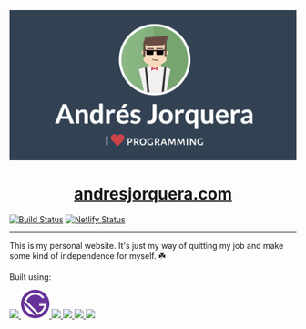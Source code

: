 ![alt text](./src/images/openGraphImg.png)
<h1 align="center"> <a href="https://andresjorquera.com">andresjorquera.com</a> </h1>

[![Build Status](https://travis-ci.org/ajorquera/andresjorquera.com.svg?branch=master)](https://travis-ci.org/ajorquera/rest-client)
[![Netlify Status](https://api.netlify.com/api/v1/badges/65d6eb3d-f527-433e-9b6a-18a5fa336aeb/deploy-status)](https://app.netlify.com/sites/nifty-bohr-be2206/deploys)

<hr />

This is my personal website. It's just my way of quitting my job and make some kind of independence for myself. :shamrock:

Built using: 

<a href="https://reactjs.org/">
  <img src="https://cdn.worldvectorlogo.com/logos/react.svg" width="50"/>
</a>
<a href="https://www.gatsbyjs.org/">
  <img src="./src/images/gatsby-icon.png" width="50"/>
</a>
<a href="https://www.netlify.com">
  <img src="https://cdn.netlify.com/2db89aad1f3f291bd8251255283ce5e272119102/1fc4c/img/press/logos/logomark.svg"/>
</a>
<a href="https://travis-ci.org/">
  <img src="https://travis-ci.org/images/logos/TravisCI-Mascot-pride.svg" width="50"/>
</a>
<a href="https://aws.amazon.com/lambda/">
  <img src="https://upload.wikimedia.org/wikipedia/commons/thumb/0/05/AWS_Lambda_logo.svg/200px-AWS_Lambda_logo.svg.png" width="50"/>
</a>
<a href="https://github.com">
  <img src="https://github.githubassets.com/images/modules/logos_page/Octocat.png" width="50"/>
</a>
